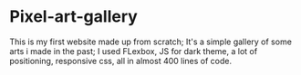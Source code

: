 # Pixel-art-gallery

This is my first website made up from scratch;
It's a simple gallery of some arts i made in the past;
I used FLexbox, JS for dark theme, a lot of positioning, responsive css, all in almost 400 lines of code.
